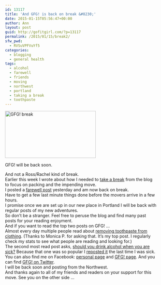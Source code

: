 ```yaml
---
id: 13117
title: 'And GFG! is back on break &#8230;'
date: 2015-01-15T05:56:47+00:00
author: Ann
layout: post
guid: http://gofitgirl.com/?p=13117
permalink: /2015/01/15/break2/
sfw_pwd:
  - RVSuVPFVuYf5
categories:
  - blogging
  - general health
tags:
  - alcohol
  - farewell
  - friends
  - moving
  - northwest
  - portland
  - taking a break
  - toothpaste
---
```

<div id="attachment_13051" style="width: 310px" class="wp-caption alignleft">
  <a href="http://gofitgirl.com/2015/01/break/gfg-break/" rel="attachment wp-att-13051"><img class="size-medium wp-image-13051" src="http://gofitgirl.com/wp-content/uploads/2014/12/GFG-break-300x155.jpg" alt="GFG! break" width="300" height="155" /></a>
  
  <p class="wp-caption-text">
    GFG! will be back soon.
  </p>
</div>

  
And not a Ross/Rachel kind of break.  
Earlier this week I wrote about how I needed to [take a break](http://gofitgirl.com/wp-admin/post.php?post=13049&action=edit) from the blog to focus on packing and the impending move.  
I posted a [farewell post](http://gofitgirl.com/2015/01/farewell/) yesterday and am now back on break.  
Have to get a few last minute things done before the movers arrive in a few hours.  
I promise once we are set up in our new place in Portland I will be back with regular posts of my new adventures.  
So don&#8217;t be a stranger. Feel free to peruse the blog and find many past posts for your reading enjoyment.  
And if you want to read the top two posts on GFG! &#8230;  
Almost every day multiple people read about [removing toothpaste from clothing](http://gofitgirl.com/2013/05/removing-toothpaste-from-clothing/). (Thanks to Monica P. for asking that. It&#8217;s my top post. I regularly check my stats to see what people are reading and looking for.)  
The second most read post asks, [should you drink alcohol when you are sick?](http://gofitgirl.com/2011/04/should-you-drink-alcohol-when-you-are-sick/) Because that one was so popular I [reposted it](http://gofitgirl.com/2014/02/sick/) the last time I was sick.  
You can also find me on Facebook: [personal page](https://www.facebook.com/chihak) and [GFG! page](https://www.facebook.com/GoFitGirl). And you can find [GFG! on Twitter](https://twitter.com/GoFitGirl).  
I will be back soon and posting from the Northwest.  
And thanks again to all of my friends and readers on your support for this move. See you on the other side &#8230;
